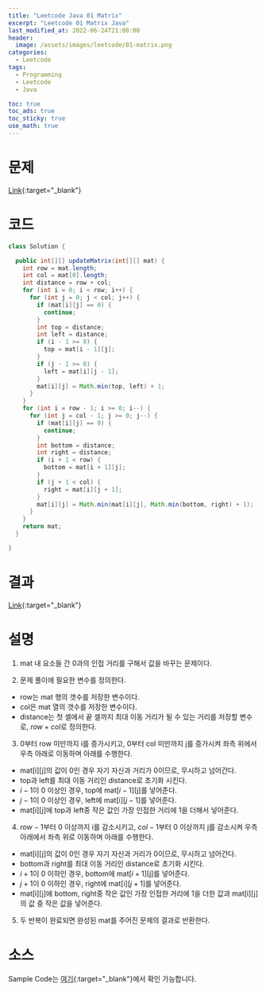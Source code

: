 ```yaml
---
title: "Leetcode Java 01 Matrix"
excerpt: "Leetcode 01 Matrix Java"
last_modified_at: 2022-06-24T21:00:00
header:
  image: /assets/images/leetcode/01-matrix.png
categories:
  - Leetcode
tags:
  - Programming
  - Leetcode
  - Java

toc: true
toc_ads: true
toc_sticky: true
use_math: true
---
```

# 문제
[Link](https://leetcode.com/problems/01-matrix/){:target="_blank"}

# 코드
```java
class Solution {

  public int[][] updateMatrix(int[][] mat) {
    int row = mat.length;
    int col = mat[0].length;
    int distance = row + col;
    for (int i = 0; i < row; i++) {
      for (int j = 0; j < col; j++) {
        if (mat[i][j] == 0) {
          continue;
        }
        int top = distance;
        int left = distance;
        if (i - 1 >= 0) {
          top = mat[i - 1][j];
        }
        if (j - 1 >= 0) {
          left = mat[i][j - 1];
        }
        mat[i][j] = Math.min(top, left) + 1;
      }
    }
    for (int i = row - 1; i >= 0; i--) {
      for (int j = col - 1; j >= 0; j--) {
        if (mat[i][j] == 0) {
          continue;
        }
        int bottom = distance;
        int right = distance;
        if (i + 1 < row) {
          bottom = mat[i + 1][j];
        }
        if (j + 1 < col) {
          right = mat[i][j + 1];
        }
        mat[i][j] = Math.min(mat[i][j], Math.min(bottom, right) + 1);
      }
    }
    return mat;
  }

}
```

# 결과
[Link](https://leetcode.com/submissions/detail/730077805/){:target="_blank"}

# 설명
1. mat 내 요소들 간 0과의 인접 거리를 구해서 값을 바꾸는 문제이다.

2. 문제 풀이에 필요한 변수를 정의한다.
- row는 mat 행의 갯수를 저장한 변수이다.
- col은 mat 열의 갯수를 저장한 변수이다.
- distance는 첫 셀에서 끝 셀까지 최대 이동 거리가 될 수 있는 거리를 저장할 변수로, $row + col$로 정의한다.

3. 0부터 row 미만까지 i를 증가시키고, 0부터 col 미만까지 j를 증가시켜 좌측 위에서 우측 아래로 이동하며 아래를 수행한다.
- mat[i][j]의 값이 0인 경우 자기 자신과 거리가 0이므로, 무시하고 넘어간다.
- top과 left를 최대 이동 거리인 distance로 초기화 시킨다.
- $i - 1$이 0 이상인 경우, top에 mat[$i - 1$][j]를 넣어준다.
- $j - 1$이 0 이상인 경우, left에 mat[i][$j - 1$]를 넣어준다.
- mat[i][j]에 top과 left중 작은 값인 가장 인접한 거리에 1을 더해서 넣어준다.

4. $row - 1$부터 0 이상까지 i를 감소시키고, $col - 1$부터 0 이상까지 j를 감소시켜 우측 아래에서 좌측 위로 이동하며 아래를 수행한다.
- mat[i][j]의 값이 0인 경우 자기 자신과 거리가 0이므로, 무시하고 넘어간다.
- bottom과 right를 최대 이동 거리인 distance로 초기화 시킨다.
- $i + 1$이 0 이하인 경우, bottom에 mat[$i + 1$][j]를 넣어준다.
- $j + 1$이 0 이하인 경우, right에 mat[i][$j + 1$]를 넣어준다.
- mat[i][j]에 bottom, right중 작은 값인 가장 인접한 거리에 1을 더한 값과 mat[i][j]의 값 중 작은 값을 넣어준다.

5. 두 반복이 완료되면 완성된 mat를 주어진 문제의 결과로 반환한다.

# 소스
Sample Code는 [여기](https://github.com/GracefulSoul/leetcode/blob/master/src/main/java/gracefulsoul/problems/ZeroOneMatrix.java){:target="_blank"}에서 확인 가능합니다.
